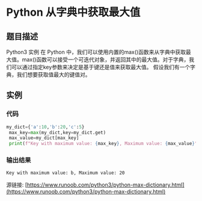 # Python 从字典中获取最大值

## 题目描述
Python3 实例
在 Python 中，我们可以使用内置的max()函数来从字典中获取最大值。max()函数可以接受一个可迭代对象，并返回其中的最大值。对于字典，我们可以通过指定key参数来决定是基于键还是值来获取最大值。
假设我们有一个字典，我们想要获取值最大的键值对。

## 实例
### 代码
```python
my_dict={'a':10,'b':20,'c':5}
 max_key=max(my_dict,key=my_dict.get)
 max_value=my_dict[max_key]
 print(f"Key with maximum value: {max_key}, Maximum value: {max_value}")
```
### 输出结果
```
Key with maximum value: b, Maximum value: 20
```
源链接: [https://www.runoob.com/python3/python-max-dictionary.html](https://www.runoob.com/python3/python-max-dictionary.html)